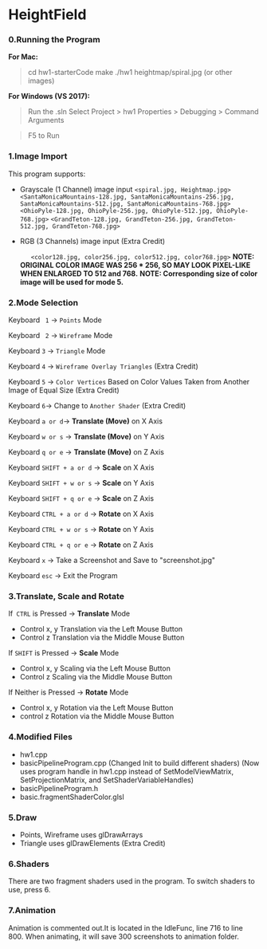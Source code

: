 # HeightField

### 0.Running the Program
**For Mac:**
> cd hw1-starterCode
> make
> ./hw1 heightmap/spiral.jpg (or other images)

**For Windows (VS 2017):**
> Run the .sln
> Select Project > hw1 Properties > Debugging > Command Arguments

> F5 to Run

### 1.Image Import 
This program supports:
- Grayscale (1 Channel) image input
  ```<spiral.jpg, Heightmap.jpg>```
  ```<SantaMonicaMountains-128.jpg, SantaMonicaMountains-256.jpg, SantaMonicaMountains-512.jpg, SantaMonicaMountains-768.jpg>```
  ```<OhioPyle-128.jpg, OhioPyle-256.jpg, OhioPyle-512.jpg, OhioPyle-768.jpg>```
  ```<GrandTeton-128.jpg, GrandTeton-256.jpg, GrandTeton-512.jpg, GrandTeton-768.jpg>```

- RGB (3 Channels) image input (Extra Credit)  

  ```	<color128.jpg, color256.jpg, color512.jpg, color768.jpg>```
  **NOTE: ORIGINAL COLOR IMAGE WAS 256 * 256, SO MAY LOOK PIXEL-LIKE WHEN ENLARGED TO 512 and 768.**
  **NOTE: Corresponding size of color image will be used for mode 5.**

### 2.Mode Selection
Keyboard ``` 1``` -> ```Points``` Mode

Keyboard ``` 2``` -> ```Wireframe``` Mode

Keyboard ```3``` -> ```Triangle``` Mode

Keyboard ```4``` -> ```Wireframe Overlay Triangles``` (Extra Credit)

Keyboard ```5``` -> ```Color Vertices``` Based on Color Values Taken from Another Image of Equal Size  (Extra Credit)

Keyboard ```6```-> Change to ```Another Shader``` (Extra Credit)

Keyboard ```a or d```-> **Translate (Move)** on X Axis

Keyboard ```w or s``` -> **Translate (Move)** on Y Axis

Keyboard ```q or e``` -> **Translate (Move)** on Z Axis

Keyboard ```SHIFT + a or d``` -> **Scale** on X Axis

Keyboard ```SHIFT + w or s``` -> **Scale** on Y Axis

Keyboard ```SHIFT + q or e``` -> **Scale** on Z Axis

Keyboard ```CTRL + a or d``` -> **Rotate** on X Axis

Keyboard ```CTRL + w or s``` -> **Rotate** on Y Axis

Keyboard ```CTRL + q or e``` -> **Rotate** on Z Axis

Keyboard ```x``` -> Take a Screenshot and Save to "screenshot.jpg"

Keyboard ```esc``` -> Exit the Program

### 3.Translate, Scale and Rotate
If``` CTRL``` is Pressed -> **Translate** Mode
- Control x, y Translation via the Left Mouse Button
- Control z Translation via the Middle Mouse Button

If ```SHIFT``` is Pressed -> **Scale** Mode
- Control x, y Scaling via the Left Mouse Button
- Control z Scaling via the Middle Mouse Button

If Neither is Pressed -> **Rotate** Mode
- Control x, y Rotation via the Left Mouse Button
- control z Rotation via the Middle Mouse Button

### 4.Modified Files
- hw1.cpp
- basicPipelineProgram.cpp 
  (Changed Init to build different shaders)
  (Now uses program handle in hw1.cpp instead of SetModelViewMatrix, SetProjectionMatrix, and SetShaderVariableHandles)
- basicPipelineProgram.h
- basic.fragmentShaderColor.glsl

### 5.Draw
- Points, Wireframe uses glDrawArrays
- Triangle uses glDrawElements (Extra Credit)

### 6.Shaders
  There are two fragment shaders used in the program.
  To switch shaders to use, press 6.

### 7.Animation
  Animation is commented out.It is located in the IdleFunc, line 716 to line 800. 
  When animating, it will save 300 screenshots to animation folder.